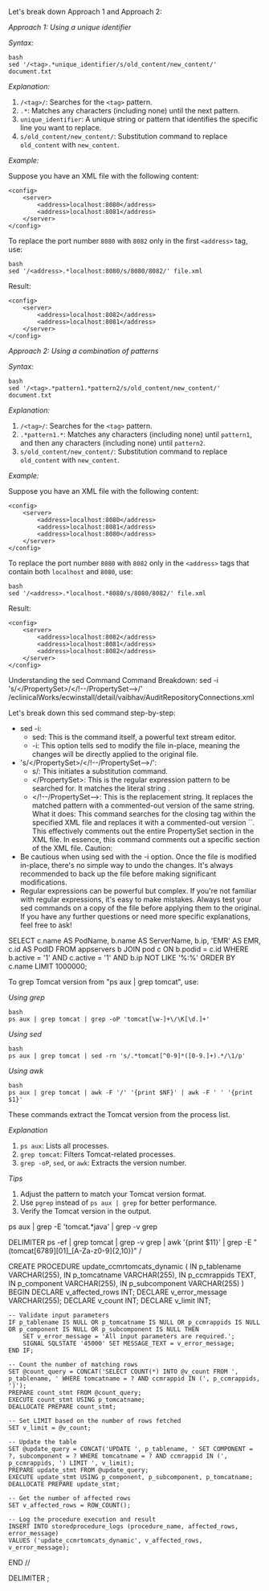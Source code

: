 
Let's break down Approach 1 and Approach 2:

*Approach 1: Using a unique identifier*

*Syntax:*
```
bash
sed '/<tag>.*unique_identifier/s/old_content/new_content/' document.txt
```
*Explanation:*

1. `/<tag>/`: Searches for the `<tag>` pattern.
2. `.*`: Matches any characters (including none) until the next pattern.
3. `unique_identifier`: A unique string or pattern that identifies the specific line you want to replace.
4. `s/old_content/new_content/`: Substitution command to replace `old_content` with `new_content`.

*Example:*

Suppose you have an XML file with the following content:
```
<config>
    <server>
        <address>localhost:8080</address>
        <address>localhost:8081</address>
    </server>
</config>
```
To replace the port number `8080` with `8082` only in the first `<address>` tag, use:
```
bash
sed '/<address>.*localhost:8080/s/8080/8082/' file.xml
```
Result:
```
<config>
    <server>
        <address>localhost:8082</address>
        <address>localhost:8081</address>
    </server>
</config>
```

*Approach 2: Using a combination of patterns*

*Syntax:*
```
bash
sed '/<tag>.*pattern1.*pattern2/s/old_content/new_content/' document.txt
```
*Explanation:*

1. `/<tag>/`: Searches for the `<tag>` pattern.
2. `.*pattern1.*`: Matches any characters (including none) until `pattern1`, and then any characters (including none) until `pattern2`.
3. `s/old_content/new_content/`: Substitution command to replace `old_content` with `new_content`.

*Example:*

Suppose you have an XML file with the following content:
```
<config>
    <server>
        <address>localhost:8080</address>
        <address>localhost:8081</address>
        <address>localhost:8080</address>
    </server>
</config>
```
To replace the port number `8080` with `8082` only in the `<address>` tags that contain both `localhost` and `8080`, use:
```
bash
sed '/<address>.*localhost.*8080/s/8080/8082/' file.xml
```
Result:
```
<config>
    <server>
        <address>localhost:8082</address>
        <address>localhost:8081</address>
        <address>localhost:8082</address>
    </server>
</config>
```
Understanding the sed Command
Command Breakdown:
sed -i 's/\<\/PropertySet\>/<\/!--\/PropertySet-->/' /eclinicalWorks/ecwinstall/detail/vaibhav/AuditRepositoryConnections.xml

Let's break down this sed command step-by-step:
 * sed -i:
   * sed: This is the command itself, a powerful text stream editor.
   * -i: This option tells sed to modify the file in-place, meaning the changes will be directly applied to the original file.
 * 's/\<\/PropertySet\>/<\/!--\/PropertySet-->/':
   * s/: This initiates a substitution command.
   * \<\/PropertySet\>: This is the regular expression pattern to be searched for. It matches the literal string </PropertySet>.
   * <\/!--\/PropertySet-->: This is the replacement string. It replaces the matched pattern with a commented-out version of the same string.
What it does:
This command searches for the closing tag </PropertySet> within the specified XML file and replaces it with a commented-out version ``. This effectively comments out the entire PropertySet section in the XML file.
In essence, this command comments out a specific section of the XML file.
Caution:
 * Be cautious when using sed with the -i option. Once the file is modified in-place, there's no simple way to undo the changes. It's always recommended to back up the file before making significant modifications.
 * Regular expressions can be powerful but complex. If you're not familiar with regular expressions, it's easy to make mistakes. Always test your sed commands on a copy of the file before applying them to the original.
If you have any further questions or need more specific explanations, feel free to ask!








SELECT
    c.name AS PodName,
    b.name AS ServerName,
    b.ip,
    'EMR' AS EMR,
    c.id AS PodID
FROM
    appservers b
JOIN
    pod c ON b.podid = c.id
WHERE
    b.active = '1'
    AND c.active = '1'
    AND b.ip NOT LIKE '%:%'
ORDER BY
    c.name
LIMIT 1000000;

To grep Tomcat version from "ps aux | grep tomcat", use:

*Using grep*

```
bash
ps aux | grep tomcat | grep -oP 'tomcat[\w-]+\/\K[\d.]+'
```

*Using sed*

```
bash
ps aux | grep tomcat | sed -rn 's/.*tomcat[^0-9]*([0-9.]+).*/\1/p'
```

*Using awk*

```
bash
ps aux | grep tomcat | awk -F '/' '{print $NF}' | awk -F ' ' '{print $1}'
```

These commands extract the Tomcat version from the process list.

*Explanation*

1. `ps aux`: Lists all processes.
2. `grep tomcat`: Filters Tomcat-related processes.
3. `grep -oP`, `sed`, or `awk`: Extracts the version number.

*Tips*

1. Adjust the pattern to match your Tomcat version format.
2. Use `pgrep` instead of `ps aux | grep` for better performance.
3. Verify the Tomcat version in the output.






ps aux | grep -E 'tomcat.*java' | grep -v grep





DELIMITER ps -ef | grep tomcat | grep -v grep | awk '{print $11}' | grep -E "(tomcat[6789][01]_[A-Za-z0-9]{2,10})"
/

CREATE PROCEDURE update_ccmrtomcats_dynamic (
    IN p_tablename VARCHAR(255),
    IN p_tomcatname VARCHAR(255),
    IN p_ccmrappids TEXT,
    IN p_component VARCHAR(255),
    IN p_subcomponent VARCHAR(255)
)
BEGIN
    DECLARE v_affected_rows INT;
    DECLARE v_error_message VARCHAR(255);
    DECLARE v_count INT;
    DECLARE v_limit INT;

    -- Validate input parameters
    IF p_tablename IS NULL OR p_tomcatname IS NULL OR p_ccmrappids IS NULL OR p_component IS NULL OR p_subcomponent IS NULL THEN
        SET v_error_message = 'All input parameters are required.';
        SIGNAL SQLSTATE '45000' SET MESSAGE_TEXT = v_error_message;
    END IF;

    -- Count the number of matching rows
    SET @count_query = CONCAT('SELECT COUNT(*) INTO @v_count FROM ', p_tablename, ' WHERE tomcatname = ? AND ccmrappid IN (', p_ccmrappids, ')');
    PREPARE count_stmt FROM @count_query;
    EXECUTE count_stmt USING p_tomcatname;
    DEALLOCATE PREPARE count_stmt;

    -- Set LIMIT based on the number of rows fetched
    SET v_limit = @v_count;

    -- Update the table
    SET @update_query = CONCAT('UPDATE ', p_tablename, ' SET COMPONENT = ?, subcomponent = ? WHERE tomcatname = ? AND ccmrappid IN (', p_ccmrappids, ') LIMIT ', v_limit);
    PREPARE update_stmt FROM @update_query;
    EXECUTE update_stmt USING p_component, p_subcomponent, p_tomcatname;
    DEALLOCATE PREPARE update_stmt;

    -- Get the number of affected rows
    SET v_affected_rows = ROW_COUNT();

    -- Log the procedure execution and result
    INSERT INTO storedprocedure_logs (procedure_name, affected_rows, error_message)
    VALUES ('update_ccmrtomcats_dynamic', v_affected_rows, v_error_message);

END //

DELIMITER ;
